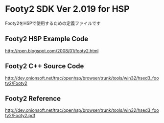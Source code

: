 # Footy2 SDK Ver 2.019 for HSP
Footy2をHSPで使用するための定義ファイルです

## Footy2 HSP Example Code
http://rpen.blogspot.com/2008/01/footy2.html

## Footy2 C++ Source Code
http://dev.onionsoft.net/trac/openhsp/browser/trunk/tools/win32/hsed3_footy2/Footy2

## Footy2 Reference
http://dev.onionsoft.net/trac/openhsp/browser/trunk/tools/win32/hsed3_footy2/Footy2.pdf
